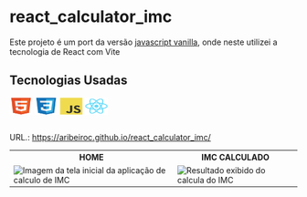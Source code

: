 # react_calculator_imc
Este projeto é um port da versão <a href="https://github.com/ARibeiroC/projeto_imc_calculator_js_nativo">javascript vanilla</a>, onde neste utilizei a tecnologia de React com Vite

## Tecnologias Usadas

<div style="display: inline_block">
  <img align="center" alt="Ribeiro-JS" height="30" width="40" src="https://raw.githubusercontent.com/devicons/devicon/master/icons/html5/html5-original.svg">
  <img align="center" alt="Ribeiro-JS" height="30" width="40" src="https://raw.githubusercontent.com/devicons/devicon/master/icons/css3/css3-original.svg">
  <img align="center" alt="Ribeiro-JS" height="30" width="40" src="https://raw.githubusercontent.com/devicons/devicon/master/icons/javascript/javascript-original.svg">
  <img align="center" alt="Ribeiro-JS" height="30" width="40" src="https://raw.githubusercontent.com/devicons/devicon/master/icons/react/react-original.svg">
</div>
<br>
<p><span>URL.:</span> <a href='https://aribeiroc.github.io/react_calculator_imc/'>https://aribeiroc.github.io/react_calculator_imc/</a></p>


<table>
  <tr>
    <th>HOME</th>
    <th>IMC CALCULADO</th>
  </tr>
  <tr>
    <td>
      <img src="https://i.ibb.co/XWPXk31/design-home.jpg" alt="Imagem da tela inicial da aplicação de calculo de IMC" width="350px"/>
    </td>
    <td>
      <img src="https://i.ibb.co/JQ7t8QF/calculated.jpg" alt="Resultado exibido do calcula do IMC"  width="300px" />
    </td>
  </tr>
</table>
